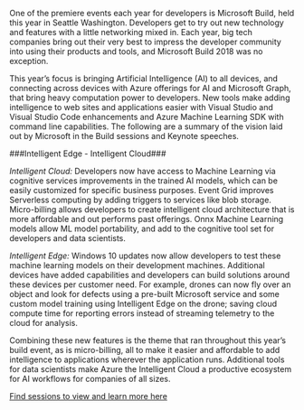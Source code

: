One of the premiere events each year for developers is Microsoft Build, held this year in Seattle Washington. Developers get to try out new technology and features with a little networking mixed in. Each year, big tech companies bring out their very best to impress the developer community into using their products and tools, and Microsoft Build 2018 was no exception. 

This year’s focus is bringing Artificial Intelligence (AI) to all devices, and connecting across devices with Azure offerings for AI and Microsoft Graph, that bring heavy computation power to developers. New tools make adding intelligence to web sites and applications easier with Visual Studio and Visual Studio Code enhancements and Azure Machine Learning SDK with command line capabilities. The following are a summary of the vision laid out by Microsoft in the Build sessions and Keynote speeches. 

###Intelligent Edge - Intelligent Cloud###

_Intelligent Cloud:_ Developers now have access to Machine Learning via cognitive services improvements in the trained AI models, which can be easily customized for specific business purposes. Event Grid improves Serverless computing by adding triggers to services like blob storage. Micro-billing allows developers to create intelligent cloud architecture that is more affordable and out performs past offerings. Onnx Machine Learning models allow ML model portability, and add to the cognitive tool set for developers and data scientists.

*Intelligent Edge:* Windows 10 updates now allow developers to test these machine learning models on their development machines. Additional devices have added capabilities and developers can build solutions around these devices per customer need. For example, drones can now fly over an object and look for defects using a pre-built Microsoft service and some custom model training using Intelligent Edge on the drone; saving cloud compute time for reporting errors instead of streaming telemetry to the cloud for analysis.

Combining these new features is the theme that ran throughout this year’s build event, as is micro-billing, all to make it easier and affordable to add intelligence to applications wherever the application runs. Additional tools for data scientists make Azure the Intelligent Cloud a productive ecosystem for AI workflows for companies of all sizes.

[Find sessions to view and learn more here](https://www.microsoft.com/en-us/build)
